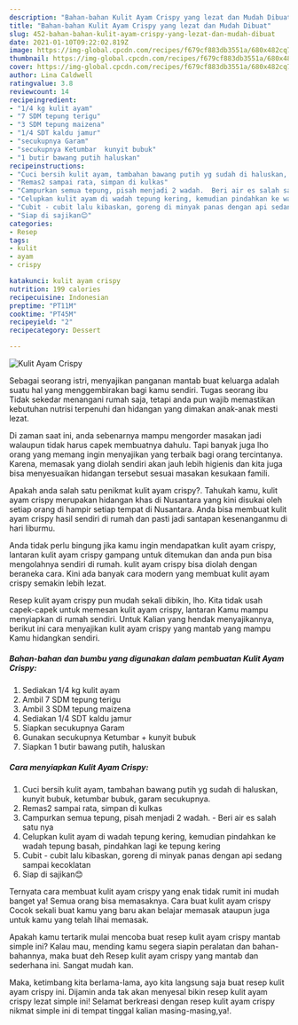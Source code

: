 ```yaml
---
description: "Bahan-bahan Kulit Ayam Crispy yang lezat dan Mudah Dibuat"
title: "Bahan-bahan Kulit Ayam Crispy yang lezat dan Mudah Dibuat"
slug: 452-bahan-bahan-kulit-ayam-crispy-yang-lezat-dan-mudah-dibuat
date: 2021-01-10T09:22:02.819Z
image: https://img-global.cpcdn.com/recipes/f679cf883db3551a/680x482cq70/kulit-ayam-crispy-foto-resep-utama.jpg
thumbnail: https://img-global.cpcdn.com/recipes/f679cf883db3551a/680x482cq70/kulit-ayam-crispy-foto-resep-utama.jpg
cover: https://img-global.cpcdn.com/recipes/f679cf883db3551a/680x482cq70/kulit-ayam-crispy-foto-resep-utama.jpg
author: Lina Caldwell
ratingvalue: 3.8
reviewcount: 14
recipeingredient:
- "1/4 kg kulit ayam"
- "7 SDM tepung terigu"
- "3 SDM tepung maizena"
- "1/4 SDT kaldu jamur"
- "secukupnya Garam"
- "secukupnya Ketumbar  kunyit bubuk"
- "1 butir bawang putih haluskan"
recipeinstructions:
- "Cuci bersih kulit ayam, tambahan bawang putih yg sudah di haluskan, kunyit bubuk, ketumbar bubuk, garam secukupnya."
- "Remas2 sampai rata, simpan di kulkas"
- "Campurkan semua tepung, pisah menjadi 2 wadah.  Beri air es salah satu nya"
- "Celupkan kulit ayam di wadah tepung kering, kemudian pindahkan ke wadah tepung basah, pindahkan lagi ke tepung kering"
- "Cubit - cubit lalu kibaskan, goreng di minyak panas dengan api sedang sampai kecoklatan"
- "Siap di sajikan😊"
categories:
- Resep
tags:
- kulit
- ayam
- crispy

katakunci: kulit ayam crispy 
nutrition: 199 calories
recipecuisine: Indonesian
preptime: "PT11M"
cooktime: "PT45M"
recipeyield: "2"
recipecategory: Dessert

---
```



![Kulit Ayam Crispy](https://img-global.cpcdn.com/recipes/f679cf883db3551a/680x482cq70/kulit-ayam-crispy-foto-resep-utama.jpg)

Sebagai seorang istri, menyajikan panganan mantab buat keluarga adalah suatu hal yang menggembirakan bagi kamu sendiri. Tugas seorang ibu Tidak sekedar menangani rumah saja, tetapi anda pun wajib memastikan kebutuhan nutrisi terpenuhi dan hidangan yang dimakan anak-anak mesti lezat.

Di zaman  saat ini, anda sebenarnya mampu mengorder masakan jadi walaupun tidak harus capek membuatnya dahulu. Tapi banyak juga lho orang yang memang ingin menyajikan yang terbaik bagi orang tercintanya. Karena, memasak yang diolah sendiri akan jauh lebih higienis dan kita juga bisa menyesuaikan hidangan tersebut sesuai masakan kesukaan famili. 



Apakah anda salah satu penikmat kulit ayam crispy?. Tahukah kamu, kulit ayam crispy merupakan hidangan khas di Nusantara yang kini disukai oleh setiap orang di hampir setiap tempat di Nusantara. Anda bisa membuat kulit ayam crispy hasil sendiri di rumah dan pasti jadi santapan kesenanganmu di hari liburmu.

Anda tidak perlu bingung jika kamu ingin mendapatkan kulit ayam crispy, lantaran kulit ayam crispy gampang untuk ditemukan dan anda pun bisa mengolahnya sendiri di rumah. kulit ayam crispy bisa diolah dengan beraneka cara. Kini ada banyak cara modern yang membuat kulit ayam crispy semakin lebih lezat.

Resep kulit ayam crispy pun mudah sekali dibikin, lho. Kita tidak usah capek-capek untuk memesan kulit ayam crispy, lantaran Kamu mampu menyiapkan di rumah sendiri. Untuk Kalian yang hendak menyajikannya, berikut ini cara menyajikan kulit ayam crispy yang mantab yang mampu Kamu hidangkan sendiri.

<!--inarticleads1-->

##### Bahan-bahan dan bumbu yang digunakan dalam pembuatan Kulit Ayam Crispy:

1. Sediakan 1/4 kg kulit ayam
1. Ambil 7 SDM tepung terigu
1. Ambil 3 SDM tepung maizena
1. Sediakan 1/4 SDT kaldu jamur
1. Siapkan secukupnya Garam
1. Gunakan secukupnya Ketumbar + kunyit bubuk
1. Siapkan 1 butir bawang putih, haluskan




<!--inarticleads2-->

##### Cara menyiapkan Kulit Ayam Crispy:

1. Cuci bersih kulit ayam, tambahan bawang putih yg sudah di haluskan, kunyit bubuk, ketumbar bubuk, garam secukupnya.
1. Remas2 sampai rata, simpan di kulkas
1. Campurkan semua tepung, pisah menjadi 2 wadah.  - Beri air es salah satu nya
1. Celupkan kulit ayam di wadah tepung kering, kemudian pindahkan ke wadah tepung basah, pindahkan lagi ke tepung kering
1. Cubit - cubit lalu kibaskan, goreng di minyak panas dengan api sedang sampai kecoklatan
1. Siap di sajikan😊




Ternyata cara membuat kulit ayam crispy yang enak tidak rumit ini mudah banget ya! Semua orang bisa memasaknya. Cara buat kulit ayam crispy Cocok sekali buat kamu yang baru akan belajar memasak ataupun juga untuk kamu yang telah lihai memasak.

Apakah kamu tertarik mulai mencoba buat resep kulit ayam crispy mantab simple ini? Kalau mau, mending kamu segera siapin peralatan dan bahan-bahannya, maka buat deh Resep kulit ayam crispy yang mantab dan sederhana ini. Sangat mudah kan. 

Maka, ketimbang kita berlama-lama, ayo kita langsung saja buat resep kulit ayam crispy ini. Dijamin anda tak akan menyesal bikin resep kulit ayam crispy lezat simple ini! Selamat berkreasi dengan resep kulit ayam crispy nikmat simple ini di tempat tinggal kalian masing-masing,ya!.

